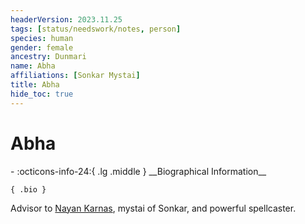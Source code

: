 ```yaml
---
headerVersion: 2023.11.25
tags: [status/needswork/notes, person]
species: human
gender: female
ancestry: Dunmari
name: Abha
affiliations: [Sonkar Mystai]
title: Abha
hide_toc: true
---
```

# Abha
<div class="grid cards ext-narrow-margin ext-one-column" markdown>
- :octicons-info-24:{ .lg .middle } __Biographical Information__

    { .bio }

</div>


Advisor to [Nayan Karnas](<./nayan-karnas.md>), mystai of Sonkar, and powerful spellcaster. 